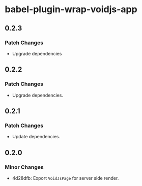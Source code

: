 # babel-plugin-wrap-voidjs-app

## 0.2.3

### Patch Changes

- Upgrade dependencies

## 0.2.2

### Patch Changes

- Upgrade dependencies.

## 0.2.1

### Patch Changes

- Update dependencies.

## 0.2.0

### Minor Changes

- 4d28dfb: Export `VoidJsPage` for server side render.
